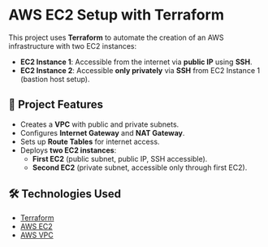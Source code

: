 # AWS EC2 Setup with Terraform

This project uses **Terraform** to automate the creation of an AWS infrastructure with two EC2 instances:

- **EC2 Instance 1**: Accessible from the internet via **public IP** using **SSH**.
- **EC2 Instance 2**: Accessible **only privately** via **SSH** from EC2 Instance 1 (bastion host setup).

## 🚀 Project Features

- Creates a **VPC** with public and private subnets.
- Configures **Internet Gateway** and **NAT Gateway**.
- Sets up **Route Tables** for internet access.
- Deploys **two EC2 instances**:
  - **First EC2** (public subnet, public IP, SSH accessible).
  - **Second EC2** (private subnet, accessible only through first EC2).

## 🛠️ Technologies Used

- [Terraform](https://www.terraform.io/)
- [AWS EC2](https://aws.amazon.com/ec2/)
- [AWS VPC](https://aws.amazon.com/vpc/)
